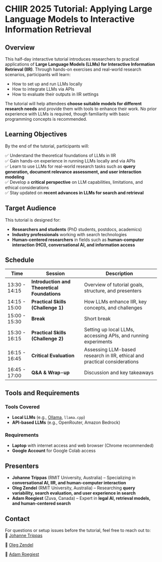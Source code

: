 # CHIIR 2025 Tutorial: Applying Large Language Models to Interactive Information Retrieval  

## Overview  

This half-day interactive tutorial introduces researchers to practical applications of **Large Language Models (LLMs) for Interactive Information Retrieval (IIR)**. Through hands-on exercises and real-world research scenarios, participants will learn:  

- How to set up and run LLMs locally  
- How to integrate LLMs via APIs  
- How to evaluate their outputs in IIR settings  

The tutorial will help attendees **choose suitable models for different research needs** and provide them with tools to enhance their work. No prior experience with LLMs is required, though familiarity with basic programming concepts is recommended.  

## Learning Objectives  

By the end of the tutorial, participants will:  

✅ Understand the theoretical foundations of LLMs in IIR  
✅ Gain hands-on experience in running LLMs locally and via APIs  
✅ Learn to use LLMs for real-world research tasks such as **query generation, document relevance assessment, and user interaction modeling**  
✅ Develop a **critical perspective** on LLM capabilities, limitations, and ethical considerations  
✅ Stay updated on **recent advances in LLMs for search and retrieval**  

## Target Audience  

This tutorial is designed for:  

- **Researchers and students** (PhD students, postdocs, academics)  
- **Industry professionals** working with search technologies  
- **Human-centered researchers** in fields such as **human-computer interaction (HCI), conversational AI, and information access**  

## Schedule

| Time | Session | Description |  
|------|---------|-------------|  
| 13:30 - 14:15 | **Introduction and Theoretical Foundations** | Overview of tutorial goals, structure, and presenters |  
| 14:15 - 15:00 | **Practical Skills (Challenge 1)** | How LLMs enhance IIR, key concepts, and challenges |  
| 15:00 - 15:30 | **Break** | Short break |  
| 15:30 - 16:15 | **Practical Skills (Challenge 2)** | Setting up local LLMs, accessing APIs, and running experiments |  
| 16:15 - 16:45 | **Critical Evaluation** | Assessing LLM-based research in IIR, ethical and practical considerations |  
| 16:45 - 17:00 | **Q&A & Wrap-up** | Discussion and key takeaways |  

## Tools and Requirements  

### Tools Covered  
- **Local LLMs** (e.g., [Ollama](https://ollama.com/), `llama.cpp`)  
- **API-based LLMs** (e.g., OpenRouter, Amazon Bedrock)  

### Requirements  
- **Laptop** with internet access and web browser (Chrome recommended)
- **Google Account** for Google Colab access

## Presenters  

- **Johanne Trippas** (RMIT University, Australia) – Specializing in **conversational AI, IIR, and human-computer interaction**  
- **Oleg Zendel** (RMIT University, Australia) – Researching **query variability, search evaluation, and user experience in search**  
- **Adam Roegiest** (Zuva, Canada) – Expert in **legal AI, retrieval models, and human-centered search**  

## Contact  

For questions or setup issues before the tutorial, feel free to reach out to:  
📩 [Johanne Trippas](mailto:j.trippas@rmit.edu.au?subject=[GitHub]%20CHIIR%20Tutorial%202025)

📩 [Oleg Zendel](mailto:oleg.zendel@rmit.edu.au?subject=[GitHub]%20CHIIR%20Tutorial%202025)

📩 [Adam Roegiest](mailto:adam@roegiest.com?subject=[GitHub]%20CHIIR%20Tutorial%202025)
